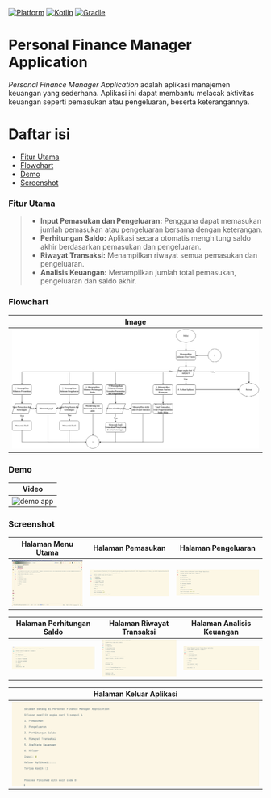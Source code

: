 [![Platform](https://img.shields.io/badge/JDK-17.54.21-3D7FC6?style=for-the-badge&logo=openJdk&logoColor=F88A02)](https://openjdk.org/)
[![Kotlin](https://img.shields.io/badge/Kotlin-2.0.20-3D7FC6?style=for-the-badge&logo=kotlin&logoColor=F88A02)](http://kotlinlang.org)
[![Gradle](https://img.shields.io/badge/gradle-8.8-02303A?style=for-the-badge&logo=gradle&logoColor=white)](https://developer.android.com/studio/releases/gradle-plugin)

# Personal Finance Manager Application

*Personal Finance Manager Application* adalah aplikasi manajemen keuangan yang sederhana. Aplikasi ini dapat membantu
melacak aktivitas keuangan seperti pemasukan atau pengeluaran, beserta keterangannya.

# Daftar isi

- [Fitur Utama](#fitur-utama)
- [Flowchart](#flowchart)
- [Demo](#demo)
- [Screenshot](#screenshot)

### Fitur Utama

> - **Input Pemasukan dan Pengeluaran:** Pengguna dapat memasukan jumlah pemasukan atau pengeluaran bersama dengan
    keterangan.
> - **Perhitungan Saldo:** Aplikasi secara otomatis menghitung saldo akhir berdasarkan pemasukan dan pengeluaran.
> - **Riwayat Transaksi:** Menampilkan riwayat semua pemasukan dan pengeluaran.
> - **Analisis Keuangan:** Menampilkan jumlah total pemasukan, pengeluaran dan saldo akhir.

### Flowchart

| Image                            |
|----------------------------------|
| ![flowchart](assets/AppFlow.png) |

### Demo

| Video                           |
|---------------------------------|
| ![demo app](assets/DemoApp.gif) |

### Screenshot

| Halaman Menu Utama                | Halaman Pemasukan            | Halaman Pengeluaran            |
|-----------------------------------|------------------------------|--------------------------------|
| ![Main Page](assets/MainMenu.png) | ![Income](assets/Income.png) | ![Expense](assets/Expense.png) |

| Halaman Perhitungan Saldo                | Halaman Riwayat Transaksi                             | Halaman Analisis Keuangan                           |
|------------------------------------------|-------------------------------------------------------|-----------------------------------------------------|
| ![Calculate Balance](assets/Balance.png) | ![History Transaction](assets/HistoryTransaction.png) | ![Financial Analysis](assets/FinancialAnalysis.png) |

| Halaman Keluar Aplikasi         |
|---------------------------------|
| ![Exit App](assets/ExitApp.png) |